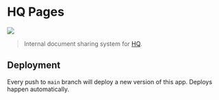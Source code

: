 # HQ Pages

![](https://github.com/hq-jp/pages/workflows/Test/badge.svg)

> Internal document sharing system for [HQ](https://corp.hq-hq.co.jp).

## Deployment

Every push to `main` branch will deploy a new version of this app. Deploys happen automatically.
